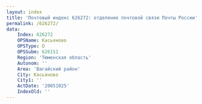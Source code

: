 ```yaml
---
layout: index
title: 'Почтовый индекс 626272: отделение почтовой связи Почты России'
permalink: /626272/
data:
    Index: 626272
    OPSName: Касьяново
    OPSType: О
    OPSSubm: 626151
    Region: 'Тюменская область'
    Autonom: ''
    Area: 'Вагайский район'
    City: Касьяново
    City1: ''
    ActDate: '20051025'
    IndexOld: ''
---
```

